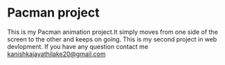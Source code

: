 # Pacman project
This is my Pacman animation project.It simply moves from one side of the screen to the other and keeps on going.
This is my second project in web devlopment.
If you have any question contact me kanishkajayathilake20@gmail.com

